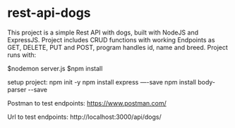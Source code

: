 # rest-api-dogs

This project is a simple Rest API with dogs, built with NodeJS and ExpressJS. Project includes CRUD functions with working Endpoints as GET, DELETE, PUT and POST, program handles id, name and breed. Project runs with:

$nodemon server.js 
$npm install

setup project:
npm init -y
npm install express —-save
npm install body-parser --save

Postman to test endpoints: https://www.postman.com/

Url to test endpoints: http://localhost:3000/api/dogs/

